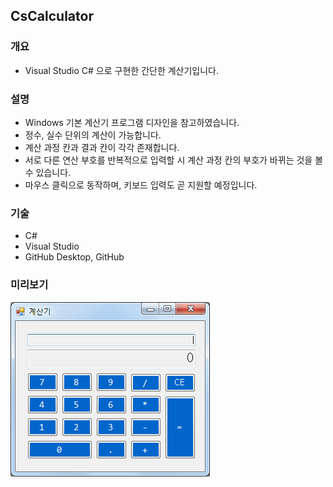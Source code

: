 ## CsCalculator

### 개요
* Visual Studio C# 으로 구현한 간단한 계산기입니다.

### 설명
* Windows 기본 계산기 프로그램 디자인을 참고하였습니다.
* 정수, 실수 단위의 계산이 가능합니다.
* 계산 과정 칸과 결과 칸이 각각 존재합니다.
* 서로 다른 연산 부호를 반복적으로 입력할 시 계산 과정 칸의 부호가 바뀌는 것을 볼 수 있습니다.
* 마우스 클릭으로 동작하며, 키보드 입력도 곧 지원할 예정입니다.

### 기술
* C#
* Visual Studio
* GitHub Desktop, GitHub

### 미리보기
![sample](./20190503/image/sampleimage.png)
